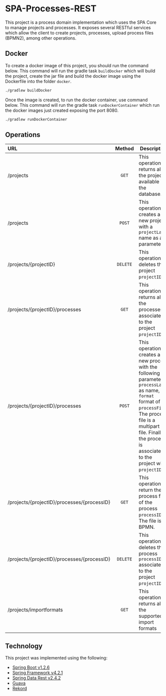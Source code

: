 # SPA-Processes-REST
This project is a process domain implementation which uses the SPA Core to manage projects and processes. It exposes several RESTful services which allow the client to create projects, processes, upload process files (BPMN2), among other operations.

## Docker
To create a docker image of this project, you should run the command below. This command will run the gradle task `buildDocker` which will build the project, create the jar file and build the docker image using the Dockerfile into the folder `docker`.

```Bash
./gradlew buildDocker
```

Once the image is created, to run the docker container, use command below. This command will run the gradle task `runDockerContainer` which run the docker images just created exposing the port 8080.

```Bash
./gradlew runDockerContainer
```

## Operations
|          URL                                |  Method  | Description                                                                                                                                                                                                                               |
|:--------------------------------------------|:--------:|-------------------------------------------------------------------------------------------------------------------------------------------------------------------------------------------------------------------------------------------|
| /projects                                   | `GET`    | This operation returns all the projects available in the database.                                                                                                                                                                        |
| /projects                                   | `POST`   | This operation creates a new project with a `projectLabel` name as a parameter.                                                                                                                                                           |
| /projects/{projectID}                       | `DELETE` | This operation deletes the project `projectID`.                                                                                                                                                                                           |
| /projects/{projectID}/processes             | `GET`    | This operation returns all the processes associated to the project `projectID`.                                                                                                                                                           |
| /projects/{projectID}/processes             | `POST`   | This operation creates a new process with the following parameters: `processLabel` as name, `format` format of the `processFile`. The process file is a multipart file. Finally the process is associated to the project with `projectID`.|
| /projects/{projectID}/processes/{processID} | `GET`    | This operation return the process file of the process `processID`. The file is a BPMN.                                                                                                                                                    |
| /projects/{projectID}/processes/{processID} | `DELETE` | This operation deletes the process `processID` associated to the project `projectID`.                                                                                                                                                     |
| /projects/importformats                     | `GET`    | This operation returns all the supported import formats                                                                                                                                                                                   |
## Technology
This project was implemented using the following:

- [Spring Boot v1.2.6](http://projects.spring.io/spring-boot/)
- [Spring Framework v4.2.1](http://projects.spring.io/spring-framework/)
- [Spring Data Rest v2.4.2](http://projects.spring.io/spring-data-rest/)
- [Guava](https://github.com/google/guava)
- [Rekord](https://github.com/SamirTalwar/Rekord)
